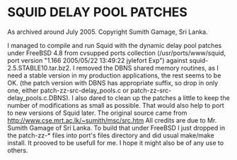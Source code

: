 # SQUID DELAY POOL PATCHES

As archived around July 2005.
Copyright Sumith Gamage, Sri Lanka.

I managed to compile and run Squid with the dynamic delay pool
patches under FreeBSD 4.8 from cvsupped ports collection
(/usr/ports/www/squid, port version "1.166 2005/05/22 13:49:22 jylefort Exp")
against squid-2.5.STABLE10.tar.bz2. 
I removed the DBNS shared memory routines, as I need a stable
version in my production applications, the rest seems to be OK.
(the patch version with DBNS has appropriate suffix, so drop in only
one, either patch-zz-src-delay_pools.c or patch-zz-src-delay_pools.c.DBNS).
I also dared to clean up the patches a little to keep the number
of modifications as small as possible. That would also help to
port to new versions of Squid later.
The original source came from http://www.cse.mrt.ac.lk/~sumith/msc/src.htm 
All credits are due to Mr. Sumith Gamage of Sri Lanka.
To build that under FreeBSD I just dropped in the patch-zz-*
files into port's files directory and did usual make/make install.
It prooved to be usefull for me. I hope it might also be of any
use to others.
